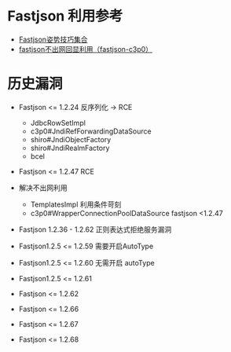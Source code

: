 # Fastjson 利用参考
- [Fastjson姿势技巧集合](https://github.com/safe6Sec/Fastjson)
- [fastjson不出网回显利用（fastjson-c3p0）](https://github.com/depycode/fastjson-c3p0)


# 历史漏洞
- Fastjson <= 1.2.24 反序列化 -> RCE
  - JdbcRowSetImpl
  - c3p0#JndiRefForwardingDataSource
  - shiro#JndiObjectFactory
  - shiro#JndiRealmFactory
  - bcel
- Fastjson <= 1.2.47 RCE

- 解决不出网利用
  - TemplatesImpl 利用条件苛刻
  - c3p0#WrapperConnectionPoolDataSource  fastjson <1.2.47

- Fastjson 1.2.36 - 1.2.62 正则表达式拒绝服务漏洞
- Fastjson1.2.5 <= 1.2.59 需要开启AutoType
- Fastjson1.2.5 <= 1.2.60 无需开启 autoType
- Fastjson1.2.5 <= 1.2.61 
- Fastjson <= 1.2.62
- Fastjson <= 1.2.66
- Fastjson <= 1.2.67
- Fastjson <= 1.2.68
